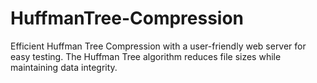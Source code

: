 # HuffmanTree-Compression
Efficient Huffman Tree Compression with a user-friendly web server for easy testing. The Huffman Tree algorithm reduces file sizes while maintaining data integrity.

